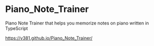# Piano_Note_Trainer
Piano Note Trainer that helps you memorize notes on piano written in TypeScript

https://v381.github.io/Piano_Note_Trainer/
